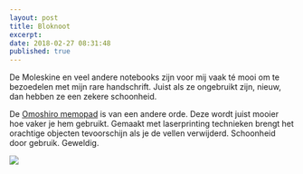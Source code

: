 ```yaml
---
layout: post
title: Bloknoot
excerpt:
date: 2018-02-27 08:31:48 
published: true
---
```


De Moleskine en veel andere notebooks zijn voor mij vaak té mooi om te bezoedelen met mijn rare handschrift. Juist als ze ongebruikt zijn, nieuw, dan hebben ze een zekere schoonheid. 

De [Omoshiro memopad](http://www.spoon-tamago.com/2018/01/12/omoshiro-block/) is van een andere orde. Deze wordt juist mooier hoe vaker je hem gebruikt. Gemaakt met laserprinting technieken brengt het orachtige objecten tevoorschijn als je de vellen verwijderd. Schoonheid door gebruik. Geweldig. 

![]("http://www.spoon-tamago.com/wp-content/uploads/2018/01/omoshiro-block-12-768x753.jpg")

